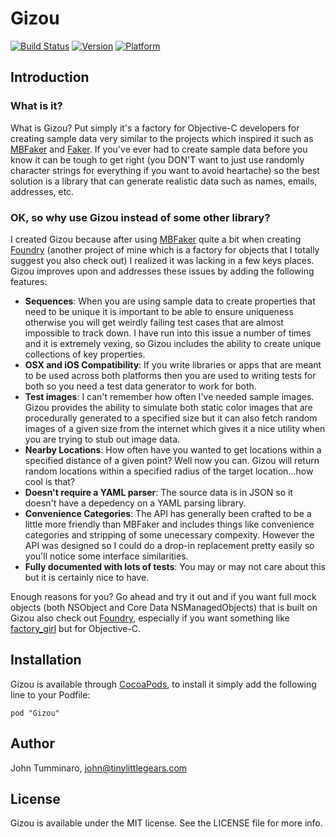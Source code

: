 # Gizou

[![Build Status](https://travis-ci.org/smyrgl/Gizou.svg?branch=master)](https://travis-ci.org/smyrgl/Gizou)
[![Version](http://cocoapod-badges.herokuapp.com/v/Gizou/badge.png)](http://cocoadocs.org/docsets/Gizou)
[![Platform](http://cocoapod-badges.herokuapp.com/p/Gizou/badge.png)](http://cocoadocs.org/docsets/Gizou)

## Introduction

### What is it?

What is Gizou?  Put simply it's a factory for Objective-C developers for creating sample data very similar to the projects which inspired it such as [MBFaker](https://github.com/bananita/MBFaker) and [Faker](https://github.com/stympy/faker).  If you've ever had to create sample data before you know it can be tough to get right (you DON'T want to just use randomly character strings for everything if you want to avoid heartache) so the best solution is a library that can generate realistic data such as names, emails, addresses, etc.

### OK, so why use Gizou instead of some other library?

I created Gizou because after using [MBFaker](https://github.com/bananita/MBFaker) quite a bit when creating [Foundry](https://github.com/smyrgl/Foundry) (another project of mine which is a factory for objects that I totally suggest you also check out) I realized it was lacking in a few keys places.  Gizou improves upon and addresses these issues by adding the following features:

- **Sequences**: When you are using sample data to create properties that need to be unique it is important to be able to ensure uniqueness otherwise you will get weirdly failing test cases that are almost impossible to track down.  I have run into this issue a number of times and it is extremely vexing, so Gizou includes the ability to create unique collections of key properties.
- **OSX and iOS Compatibility**: If you write libraries or apps that are meant to be used across both platforms then you are used to writing tests for both so you need a test data generator to work for both.
- **Test images**: I can't remember how often I've needed sample images.  Gizou provides the ability to simulate both static color images that are procedurally generated to a specified size but it can also fetch random images of a given size from the internet which gives it a nice utility when you are trying to stub out image data.
- **Nearby Locations**: How often have you wanted to get locations within a specified distance of a given point?  Well now you can.  Gizou will return random locations within a specified radius of the target location...how cool is that?
- **Doesn't require a YAML parser**: The source data is in JSON so it doesn't have a depedency on a YAML parsing library.
- **Convenience Categories**: The API has generally been crafted to be a little more friendly than MBFaker and includes things like convenience categories and stripping of some unecessary compexity.  However the API was designed so I could do a drop-in replacement pretty easily so you'll notice some interface similarities.  
- **Fully documented with lots of tests**: You may or may not care about this but it is certainly nice to have.

Enough reasons for you?  Go ahead and try it out and if you want full mock objects (both NSObject and Core Data NSManagedObjects) that is built on Gizou also check out [Foundry](https://github.com/smyrgl/Foundry), especially if you want something like [factory_girl](https://github.com/thoughtbot/factory_girl) but for Objective-C.

## Installation

Gizou is available through [CocoaPods](http://cocoapods.org), to install
it simply add the following line to your Podfile:

    pod "Gizou"

## Author

John Tumminaro, john@tinylittlegears.com

## License

Gizou is available under the MIT license. See the LICENSE file for more info.

